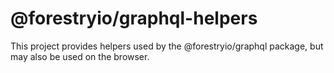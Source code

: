 # @forestryio/graphql-helpers

This project provides helpers used by the @forestryio/graphql package, but may also be used on the browser.
